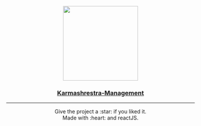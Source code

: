<p align="center">
  <a href="/">
    <img src="https://user-images.githubusercontent.com/94151837/216668421-e6b8e07f-2856-406e-8b76-86f6e75539dc.svg" height="200">
    <h3 align="center">Karmashrestra-Management</h3>
  </a>
</p>

-----

<p align="center">
Give the project a :star: if you liked it.<br>
Made with :heart: and reactJS.

